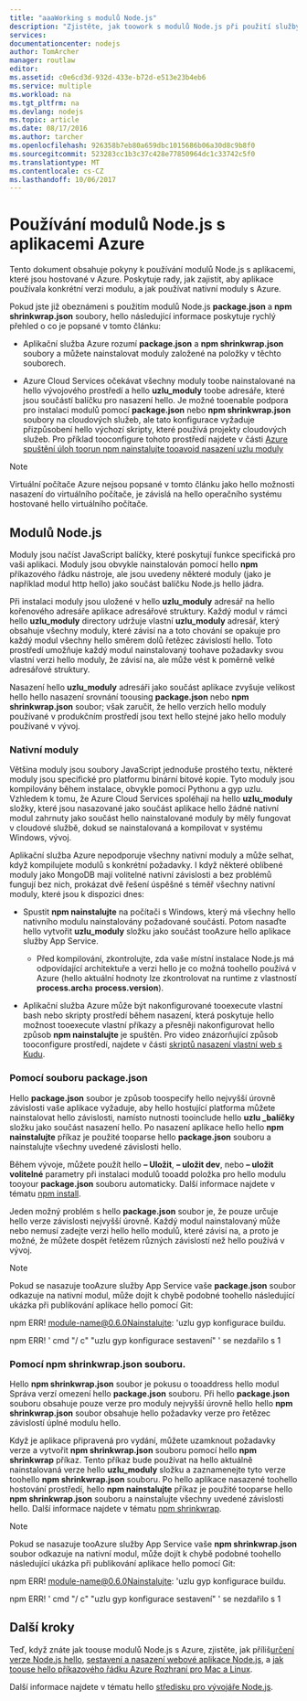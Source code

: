 ```yaml
---
title: "aaaWorking s modulů Node.js"
description: "Zjistěte, jak toowork s modulů Node.js při použití služby Azure App Service nebo cloudové služby."
services: 
documentationcenter: nodejs
author: TomArcher
manager: routlaw
editor: 
ms.assetid: c0e6cd3d-932d-433e-b72d-e513e23b4eb6
ms.service: multiple
ms.workload: na
ms.tgt_pltfrm: na
ms.devlang: nodejs
ms.topic: article
ms.date: 08/17/2016
ms.author: tarcher
ms.openlocfilehash: 926358b7eb80a659dbc1015686b06a30d8c9b8f0
ms.sourcegitcommit: 523283cc1b3c37c428e77850964dc1c33742c5f0
ms.translationtype: MT
ms.contentlocale: cs-CZ
ms.lasthandoff: 10/06/2017
---
```

# <a name="using-nodejs-modules-with-azure-applications"></a>Používání modulů Node.js s aplikacemi Azure
Tento dokument obsahuje pokyny k používání modulů Node.js s aplikacemi, které jsou hostované v Azure. Poskytuje rady, jak zajistit, aby aplikace používala konkrétní verzi modulu, a jak používat nativní moduly s Azure.

Pokud jste již obeznámeni s použitím modulů Node.js **package.json** a **npm shrinkwrap.json** soubory, hello následující informace poskytuje rychlý přehled o co je popsané v tomto článku:

* Aplikační služba Azure rozumí **package.json** a **npm shrinkwrap.json** soubory a můžete nainstalovat moduly založené na položky v těchto souborech.

* Azure Cloud Services očekávat všechny moduly toobe nainstalované na hello vývojového prostředí a hello **uzlu\_moduly** toobe adresáře, které jsou součástí balíčku pro nasazení hello. Je možné tooenable podpora pro instalaci modulů pomocí **package.json** nebo **npm shrinkwrap.json** soubory na cloudových služeb, ale tato konfigurace vyžaduje přizpůsobení hello výchozí skripty, které používá projekty cloudových služeb. Pro příklad tooconfigure tohoto prostředí najdete v části [Azure spuštění úloh toorun npm nainstalujte tooavoid nasazení uzlu moduly](https://github.com/woloski/nodeonazure-blog/blob/master/articles/startup-task-to-run-npm-in-azure.markdown)

> [!NOTE]
> Virtuální počítače Azure nejsou popsané v tomto článku jako hello možnosti nasazení do virtuálního počítače, je závislá na hello operačního systému hostované hello virtuálního počítače.
> 
> 

## <a name="nodejs-modules"></a>Modulů Node.js
Moduly jsou načíst JavaScript balíčky, které poskytují funkce specifická pro vaši aplikaci. Moduly jsou obvykle nainstalován pomocí hello **npm** příkazového řádku nástroje, ale jsou uvedeny některé moduly (jako je například modul http hello) jako součást balíčku Node.js hello jádra.

Při instalaci moduly jsou uložené v hello **uzlu\_moduly** adresář na hello kořenového adresáře aplikace adresářové struktury. Každý modul v rámci hello **uzlu\_moduly** directory udržuje vlastní **uzlu\_moduly** adresář, který obsahuje všechny moduly, které závisí na a toto chování se opakuje pro každý modul všechny hello směrem dolů řetězec závislostí hello. Toto prostředí umožňuje každý modul nainstalovaný toohave požadavky svou vlastní verzi hello moduly, že závisí na, ale může vést k poměrně velké adresářové struktury.

Nasazení hello **uzlu\_moduly** adresáři jako součást aplikace zvyšuje velikost hello hello nasazení srovnání toousing **package.json** nebo  **npm shrinkwrap.json** soubor; však zaručit, že hello verzích hello moduly používané v produkčním prostředí jsou text hello stejné jako hello moduly používané v vývoj.

### <a name="native-modules"></a>Nativní moduly
Většina moduly jsou soubory JavaScript jednoduše prostého textu, některé moduly jsou specifické pro platformu binární bitové kopie. Tyto moduly jsou kompilovány během instalace, obvykle pomocí Pythonu a gyp uzlu. Vzhledem k tomu, že Azure Cloud Services spoléhají na hello **uzlu\_moduly** složky, které jsou nasazované jako součást aplikace hello žádné nativní modul zahrnuty jako součást hello nainstalované moduly by měly fungovat v cloudové službě, dokud se nainstalovaná a kompilovat v systému Windows, vývoj.

Aplikační služba Azure nepodporuje všechny nativní moduly a může selhat, když kompilujete modulů s konkrétní požadavky. I když některé oblíbené moduly jako MongoDB mají volitelné nativní závislosti a bez problémů fungují bez nich, prokázat dvě řešení úspěšné s téměř všechny nativní moduly, které jsou k dispozici dnes:

* Spustit **npm nainstalujte** na počítači s Windows, který má všechny hello nativního modulu nainstalovány požadované součásti. Potom nasaďte hello vytvořit **uzlu\_moduly** složku jako součást tooAzure hello aplikace služby App Service.

  * Před kompilování, zkontrolujte, zda vaše místní instalace Node.js má odpovídající architektuře a verzi hello je co možná toohello používá v Azure (hello aktuální hodnoty lze zkontrolovat na runtime z vlastností **process.arch**a **process.version**).

* Aplikační služba Azure může být nakonfigurované tooexecute vlastní bash nebo skripty prostředí během nasazení, která poskytuje hello možnost tooexecute vlastní příkazy a přesněji nakonfigurovat hello způsob **npm nainstalujte** je spuštěn. Pro video znázorňující způsob tooconfigure prostředí, najdete v části [skriptů nasazení vlastní web s Kudu].

### <a name="using-a-packagejson-file"></a>Pomocí souboru package.json
Hello **package.json** soubor je způsob toospecify hello nejvyšší úrovně závislosti vaše aplikace vyžaduje, aby hello hostující platforma můžete nainstalovat hello závislosti, namísto nutnosti tooinclude hello **uzlu \_balíčky** složku jako součást nasazení hello. Po nasazení aplikace hello hello **npm nainstalujte** příkaz je použité tooparse hello **package.json** souboru a nainstalujte všechny uvedené závislosti hello.

Během vývoje, můžete použít hello **– Uložit**, **– uložit dev**, nebo **– uložit volitelné** parametry při instalaci modulů tooadd položka pro hello modulu tooyour **package.json** souboru automaticky. Další informace najdete v tématu [npm install](https://docs.npmjs.com/cli/install).

Jeden možný problém s hello **package.json** soubor je, že pouze určuje hello verze závislosti nejvyšší úrovně. Každý modul nainstalovaný může nebo nemusí zadejte verzi hello hello modulů, které závisí na, a proto je možné, že můžete dospět řetězem různých závislostí než hello používá v vývoj.

> [!NOTE]
> Pokud se nasazuje tooAzure služby App Service vaše <b>package.json</b> soubor odkazuje na nativní modul, může dojít k chybě podobné toohello následující ukázka při publikování aplikace hello pomocí Git:
> 
> npm ERR! module-name@0.6.0Nainstalujte: 'uzlu gyp konfigurace buildu.
> 
> npm ERR! ' cmd "/ c" "uzlu gyp konfigurace sestavení" ' se nezdařilo s 1
> 
> 

### <a name="using-a-npm-shrinkwrapjson-file"></a>Pomocí npm shrinkwrap.json souboru.
Hello **npm shrinkwrap.json** soubor je pokusu o tooaddress hello modul Správa verzí omezení hello **package.json** souboru. Při hello **package.json** souboru obsahuje pouze verze pro moduly nejvyšší úrovně hello hello **npm shrinkwrap.json** soubor obsahuje hello požadavky verze pro řetězec závislostí úplné modulu hello.

Když je aplikace připravená pro vydání, můžete uzamknout požadavky verze a vytvořit **npm shrinkwrap.json** souboru pomocí hello **npm shrinkwrap** příkaz. Tento příkaz bude používat na hello aktuálně nainstalovaná verze hello **uzlu\_moduly** složku a zaznamenejte tyto verze toohello **npm shrinkwrap.json** souboru. Po hello aplikace nasazené toohello hostování prostředí, hello **npm nainstalujte** příkaz je použité tooparse hello **npm shrinkwrap.json** souboru a nainstalujte všechny uvedené závislosti hello. Další informace najdete v tématu [npm shrinkwrap](https://docs.npmjs.com/cli/shrinkwrap).

> [!NOTE]
> Pokud se nasazuje tooAzure služby App Service vaše <b>npm shrinkwrap.json</b> soubor odkazuje na nativní modul, může dojít k chybě podobné toohello následující ukázka při publikování aplikace hello pomocí Git:
> 
> npm ERR! module-name@0.6.0Nainstalujte: 'uzlu gyp konfigurace buildu.
> 
> npm ERR! ' cmd "/ c" "uzlu gyp konfigurace sestavení" ' se nezdařilo s 1
> 
> 

## <a name="next-steps"></a>Další kroky
Teď, když znáte jak toouse modulů Node.js s Azure, zjistěte, jak příliš[určení verze Node.js hello], [sestavení a nasazení webové aplikace Node.js](app-service-web/app-service-web-get-started-nodejs.md), a [jak toouse hello příkazového řádku Azure Rozhraní pro Mac a Linux].

Další informace najdete v tématu hello [středisku pro vývojáře Node.js](/nodejs/azure/).

[určení verze Node.js hello]: nodejs-specify-node-version-azure-apps.md
[jak toouse hello příkazového řádku Azure Rozhraní pro Mac a Linux]:cli-install-nodejs.md
[skriptů nasazení vlastní web s Kudu]: https://channel9.msdn.com/Shows/Azure-Friday/Custom-Web-Site-Deployment-Scripts-with-Kudu-with-David-Ebbo
